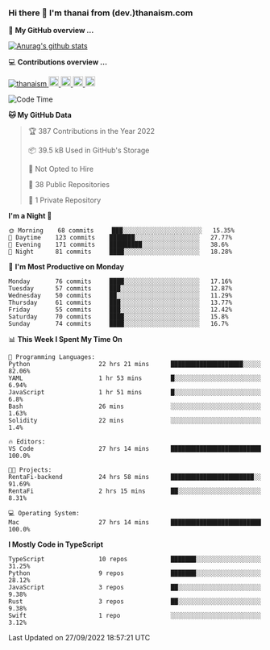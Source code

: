### Hi there 👋 I'm thanai from (dev.)thanaism.com

<!-- バッジ関連 -->
<!--
メイン：https://shields.io/category/social
GitHub view：https://github.com/antonkomarev/github-profile-views-counter
Qiita contributions：https://qiita.com/mikkame/items/f2c60d9caf8a8e38ec50
 -->

🍎 **My GitHub overview ...**

<!-- GitHubトロフィー -->
<!--
https://github.com/ryo-ma/github-profile-trophy
 -->

<!-- [![trophy](https://github-profile-trophy.vercel.app/?username=thanaism)](https://github.com/thanaism/thanaism) -->

<!-- GitHubステータス -->
<!--
https://github.com/anuraghazra/github-readme-stats
 -->

[![Anurag's github stats](https://github-readme-stats.vercel.app/api?username=thanaism&count_private=true&show_icons=true)](https://github.com/thanaism/thanaism)

<!-- [![ReadMe Card](https://github-readme-stats.vercel.app/api/pin/?username=thanaism&repo=thanaism)](https://github.com/thanaism/thanaism) -->

<!-- Skill icons -->
<!--
https://rahuldkjain.github.io/gh-profile-readme-generator/
 -->

💻 **Contributions overview ...**

<p align="left">

  <a href="https://github.com/thanaism/thanaism/">
    <img src="https://komarev.com/ghpvc/?username=thanaism" alt="thanaism" />
  </a>
  <a href="http://twitter.com/okinawa__noodle">
    <img height="20" src="https://img.shields.io/twitter/follow/okinawa__noodle?label=Twitter&logo=twitter&style=flat" />
  </a>
  <a href="https://github.com/thanaism">
    <img height="20" src="https://img.shields.io/github/followers/thanaism?label=follow&logo=github&style=flat" />
  </a>
  <!-- <a href="https://www.reddit.com/user/thanaism">
    <img height="20" src="https://img.shields.io/reddit/user-karma/combined/thanaism?label=Reddit&logo=reddit&style=flat" />
  </a>
  <a href="https://stackoverflow.com/users/5720201/thanaism">
    <img height="20" src="https://img.shields.io/stackexchange/stackoverflow/r/5720201?label=StackOverflow&logo=stack-overflow&style=flat" /> -->
  </a>
  <a href="http://qiita.com/thanai">
    <img height="20" src="https://qiita-badge.apiapi.app/s/thanai/posts.svg" />
  </a>
  <//qiita.com/thanai">
    <img height="20" src="https://qiita-badge.apiapi.app/s/thanai/contributions.svg" />
  </a>
</p>

<!--START_SECTION:waka-->
![Code Time](http://img.shields.io/badge/Code%20Time-1%2C014%20hrs%2059%20mins-blue)

**🐱 My GitHub Data** 

> 🏆 387 Contributions in the Year 2022
 > 
> 📦 39.5 kB Used in GitHub's Storage 
 > 
> 🚫 Not Opted to Hire
 > 
> 📜 38 Public Repositories 
 > 
> 🔑 1 Private Repository 
 > 
**I'm a Night 🦉** 

```text
🌞 Morning    68 commits     ███░░░░░░░░░░░░░░░░░░░░░░   15.35% 
🌆 Daytime    123 commits    ███████░░░░░░░░░░░░░░░░░░   27.77% 
🌃 Evening    171 commits    █████████░░░░░░░░░░░░░░░░   38.6% 
🌙 Night      81 commits     ████░░░░░░░░░░░░░░░░░░░░░   18.28%

```
📅 **I'm Most Productive on Monday** 

```text
Monday       76 commits     ████░░░░░░░░░░░░░░░░░░░░░   17.16% 
Tuesday      57 commits     ███░░░░░░░░░░░░░░░░░░░░░░   12.87% 
Wednesday    50 commits     ██░░░░░░░░░░░░░░░░░░░░░░░   11.29% 
Thursday     61 commits     ███░░░░░░░░░░░░░░░░░░░░░░   13.77% 
Friday       55 commits     ███░░░░░░░░░░░░░░░░░░░░░░   12.42% 
Saturday     70 commits     ████░░░░░░░░░░░░░░░░░░░░░   15.8% 
Sunday       74 commits     ████░░░░░░░░░░░░░░░░░░░░░   16.7%

```


📊 **This Week I Spent My Time On** 

```text
💬 Programming Languages: 
Python                   22 hrs 21 mins      ████████████████████░░░░░   82.06% 
YAML                     1 hr 53 mins        █░░░░░░░░░░░░░░░░░░░░░░░░   6.94% 
JavaScript               1 hr 51 mins        █░░░░░░░░░░░░░░░░░░░░░░░░   6.8% 
Bash                     26 mins             ░░░░░░░░░░░░░░░░░░░░░░░░░   1.63% 
Solidity                 22 mins             ░░░░░░░░░░░░░░░░░░░░░░░░░   1.4%

🔥 Editors: 
VS Code                  27 hrs 14 mins      █████████████████████████   100.0%

🐱‍💻 Projects: 
RentaFi-backend          24 hrs 58 mins      ███████████████████████░░   91.69% 
RentaFi                  2 hrs 15 mins       ██░░░░░░░░░░░░░░░░░░░░░░░   8.31%

💻 Operating System: 
Mac                      27 hrs 14 mins      █████████████████████████   100.0%

```

**I Mostly Code in TypeScript** 

```text
TypeScript               10 repos            ███████░░░░░░░░░░░░░░░░░░   31.25% 
Python                   9 repos             ███████░░░░░░░░░░░░░░░░░░   28.12% 
JavaScript               3 repos             ██░░░░░░░░░░░░░░░░░░░░░░░   9.38% 
Rust                     3 repos             ██░░░░░░░░░░░░░░░░░░░░░░░   9.38% 
Swift                    1 repo              ░░░░░░░░░░░░░░░░░░░░░░░░░   3.12%

```



 Last Updated on 27/09/2022 18:57:21 UTC
<!--END_SECTION:waka-->
